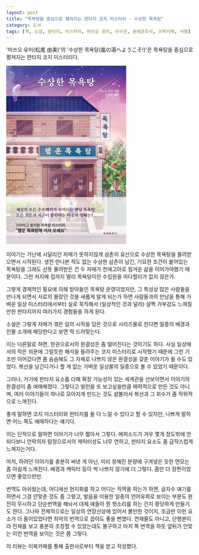 ```yaml
---
layout: post
title: "목욕탕을 중심으로 펼쳐지는 판타지 코지 미스터리 - 수상한 목욕탕"
category: 도서
tags: [책, 소설, 판타지, 미스터리, 마쓰오 유미, 이수은, 문예춘추사, 이북카페, 서평]
---
```


'마쓰오 유미(松尾 由美)'의
'수상한 목욕탕(嵐の湯へようこそ!)'은
목욕탕을 중심으로 펼쳐지는 판타지 코지 미스터리다.

![표지](/images/book/arashi-no-yu-he-yokoso-book-h480.jpg)

이야기는 가난에 시달리던 자매가 뜻하지않게 삼촌의 유산으로 수상한 목욕탕을 물려받으면서 시작된다.
생전 만나본 적도 없는 수상한 삼촌이 남긴,
기묘한 조건이 붙어있는 목욕탕을 그래도 선뜻 물려받은 건
두 자매가 천애고아로 힘겨운 삶을 이어가야했기 때문이다.
그런 처지에 집까지 딸리 목욕탕이란 수입원을 마다할리가 없지 않은가.

그렇게 경제적인 필요에 의해 받아들인 목욕탕 운영이었지만,
그 특성상 많은 사람들을 만나게 되면서
서로의 몰랐던 것을 새롭게 알게 되는가 하면
사람들과의 만남을 통해 가벼운 일상 미스터리에서부터
실로 묵직해서 (일상적인 것과 달라) 살짝 거부감도 느껴질만한 판타지까지
여러가지 경험들을 하게 된다.

소설은 그렇게 자매가 겪은 일의 시작을 담은 것으로
시리즈물로 친다면 일종의 배경과 인물 소개에 해당한다고 보면 딱 드러맞는다.

이는 다른말로 하면, 한권으로서의 완결성은 좀 떨어진다는 것이기도 하다.
사실 일상에서의 작은 의문에 그럴듯한 해석을 들려주는 코지 미스터리로 시작했기 때문에
그런 기조만 이어갔다면 좀 슴슴해도 그 자체로 나쁘지 않은 완결성을 갖춘 이야기가 될 수도 있었다.
복선을 남긴다거나 할 게 없는 가벼운 일상물의 일종으로 볼 수 있었기 때문이다.

그러나, 거기에 판타지 요소를 더해 확장 가능성이 있는 세계관을 선보이면서
이야기의 완결성이 좀 애매해졌다.
그렇다고 빌런을 또 보고싶을만큼 매력적으로 만든 것도 아니며,
여러 이야기들이 하나로 모아지게 만드는 것도 섵불러서
복선과 그 회수가 좀 작위적으로 느껴진다.

좋게 말하면 코지 미스터리와 판타지를 둘 다 느낄 수 있다고 할 수 있지만,
나쁘게 말하면 어느 쪽도 애매하다는 얘기다.

이는 단적으로 말하면 이야기가 너무 짧아서 그렇다.
에피소드가 겨우 몇개 정도밖에 안되다보니
안락의자 탐정으로서의 캐릭터성도 너무 연하고,
판타지 요소도 좀 급작스럽게 느껴지는거다.

마치, 하려던 이야기를 충분히 써낸 게 아닌,
미리 정해진 분량에 구겨넣은 듯한 면모는 좀 아쉽게 느껴진다.
배경과 캐릭터 등이 썩 나쁘지 않기에 더 그렇다.
좀만 더 장편이었으면 좋았으련만.

번역도 아쉬웠는데,
어디에선 현지화를 하고 어디는 직역을 하는가 하면,
글자수 얘기를 하면서 그걸 안맞춘 것도 좀 그렇고,
발음을 이용한 일종의 언어유희로 보이는 부분도 완전히 무시하고 단순번역을 해놔서
대체 얘들이 뭔 헛소리를 하는 건지 황당하게 만들기도 한다.
그나마 전체적으로는 일상의 연장선상에 있어서 볼만한 것이지,
조금만 이런 요소가 더 들어있었다면 최악의 번역으로 꼽아도 좋을 뻔했다.
연재물도 아니고, 단행본이라 전체를 보고 충분히 조정할 수 있었는데도 불구하고
마치 쪽 번역을 하듯 앞뒤가 안맞는 이런 번역을 보이는 것은 쫌 그렇다.



<div class="im im-info">
이 리뷰는 이북카페를 통해 출판사로부터 책을 받고 작성했다.
</div>
